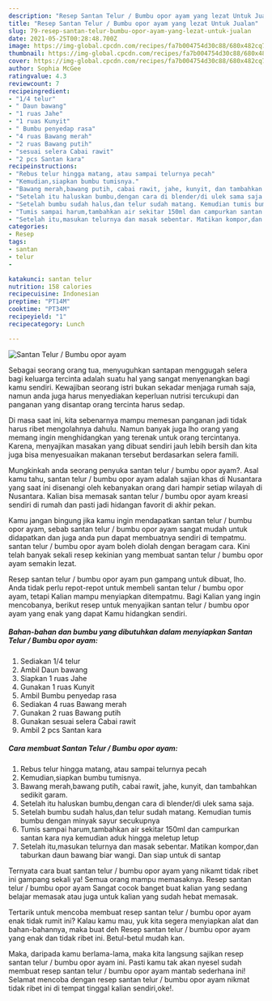 ```yaml
---
description: "Resep Santan Telur / Bumbu opor ayam yang lezat Untuk Jualan"
title: "Resep Santan Telur / Bumbu opor ayam yang lezat Untuk Jualan"
slug: 79-resep-santan-telur-bumbu-opor-ayam-yang-lezat-untuk-jualan
date: 2021-05-25T00:28:48.700Z
image: https://img-global.cpcdn.com/recipes/fa7b004754d30c88/680x482cq70/santan-telur-bumbu-opor-ayam-foto-resep-utama.jpg
thumbnail: https://img-global.cpcdn.com/recipes/fa7b004754d30c88/680x482cq70/santan-telur-bumbu-opor-ayam-foto-resep-utama.jpg
cover: https://img-global.cpcdn.com/recipes/fa7b004754d30c88/680x482cq70/santan-telur-bumbu-opor-ayam-foto-resep-utama.jpg
author: Sophia McGee
ratingvalue: 4.3
reviewcount: 7
recipeingredient:
- "1/4 telur"
- " Daun bawang"
- "1 ruas Jahe"
- "1 ruas Kunyit"
- " Bumbu penyedap rasa"
- "4 ruas Bawang merah"
- "2 ruas Bawang putih"
- "sesuai selera Cabai rawit"
- "2 pcs Santan kara"
recipeinstructions:
- "Rebus telur hingga matang, atau sampai telurnya pecah"
- "Kemudian,siapkan bumbu tumisnya."
- "Bawang merah,bawang putih, cabai rawit, jahe, kunyit, dan tambahkan sedikit garam."
- "Setelah itu haluskan bumbu,dengan cara di blender/di ulek sama saja."
- "Setelah bumbu sudah halus,dan telur sudah matang. Kemudian tumis bumbu dengan minyak sayur secukupnya"
- "Tumis sampai harum,tambahkan air sekitar 150ml dan campurkan santan kara nya kemudian aduk hingga meletup letup"
- "Setelah itu,masukan telurnya dan masak sebentar. Matikan kompor,dan taburkan daun bawang biar wangi. Dan siap untuk di santap"
categories:
- Resep
tags:
- santan
- telur
- 

katakunci: santan telur  
nutrition: 158 calories
recipecuisine: Indonesian
preptime: "PT14M"
cooktime: "PT34M"
recipeyield: "1"
recipecategory: Lunch

---
```



![Santan Telur / Bumbu opor ayam](https://img-global.cpcdn.com/recipes/fa7b004754d30c88/680x482cq70/santan-telur-bumbu-opor-ayam-foto-resep-utama.jpg)

Sebagai seorang orang tua, menyuguhkan santapan menggugah selera bagi keluarga tercinta adalah suatu hal yang sangat menyenangkan bagi kamu sendiri. Kewajiban seorang istri bukan sekadar menjaga rumah saja, namun anda juga harus menyediakan keperluan nutrisi tercukupi dan panganan yang disantap orang tercinta harus sedap.

Di masa  saat ini, kita sebenarnya mampu memesan panganan jadi tidak harus ribet mengolahnya dahulu. Namun banyak juga lho orang yang memang ingin menghidangkan yang terenak untuk orang tercintanya. Karena, menyajikan masakan yang dibuat sendiri jauh lebih bersih dan kita juga bisa menyesuaikan makanan tersebut berdasarkan selera famili. 



Mungkinkah anda seorang penyuka santan telur / bumbu opor ayam?. Asal kamu tahu, santan telur / bumbu opor ayam adalah sajian khas di Nusantara yang saat ini disenangi oleh kebanyakan orang dari hampir setiap wilayah di Nusantara. Kalian bisa memasak santan telur / bumbu opor ayam kreasi sendiri di rumah dan pasti jadi hidangan favorit di akhir pekan.

Kamu jangan bingung jika kamu ingin mendapatkan santan telur / bumbu opor ayam, sebab santan telur / bumbu opor ayam sangat mudah untuk didapatkan dan juga anda pun dapat membuatnya sendiri di tempatmu. santan telur / bumbu opor ayam boleh diolah dengan beragam cara. Kini telah banyak sekali resep kekinian yang membuat santan telur / bumbu opor ayam semakin lezat.

Resep santan telur / bumbu opor ayam pun gampang untuk dibuat, lho. Anda tidak perlu repot-repot untuk membeli santan telur / bumbu opor ayam, tetapi Kalian mampu menyiapkan ditempatmu. Bagi Kalian yang ingin mencobanya, berikut resep untuk menyajikan santan telur / bumbu opor ayam yang enak yang dapat Kamu hidangkan sendiri.

<!--inarticleads1-->

##### Bahan-bahan dan bumbu yang dibutuhkan dalam menyiapkan Santan Telur / Bumbu opor ayam:

1. Sediakan 1/4 telur
1. Ambil  Daun bawang
1. Siapkan 1 ruas Jahe
1. Gunakan 1 ruas Kunyit
1. Ambil  Bumbu penyedap rasa
1. Sediakan 4 ruas Bawang merah
1. Gunakan 2 ruas Bawang putih
1. Gunakan sesuai selera Cabai rawit
1. Ambil 2 pcs Santan kara




<!--inarticleads2-->

##### Cara membuat Santan Telur / Bumbu opor ayam:

1. Rebus telur hingga matang, atau sampai telurnya pecah
1. Kemudian,siapkan bumbu tumisnya.
1. Bawang merah,bawang putih, cabai rawit, jahe, kunyit, dan tambahkan sedikit garam.
1. Setelah itu haluskan bumbu,dengan cara di blender/di ulek sama saja.
1. Setelah bumbu sudah halus,dan telur sudah matang. Kemudian tumis bumbu dengan minyak sayur secukupnya
1. Tumis sampai harum,tambahkan air sekitar 150ml dan campurkan santan kara nya kemudian aduk hingga meletup letup
1. Setelah itu,masukan telurnya dan masak sebentar. Matikan kompor,dan taburkan daun bawang biar wangi. Dan siap untuk di santap




Ternyata cara buat santan telur / bumbu opor ayam yang nikamt tidak ribet ini gampang sekali ya! Semua orang mampu memasaknya. Resep santan telur / bumbu opor ayam Sangat cocok banget buat kalian yang sedang belajar memasak atau juga untuk kalian yang sudah hebat memasak.

Tertarik untuk mencoba membuat resep santan telur / bumbu opor ayam enak tidak rumit ini? Kalau kamu mau, yuk kita segera menyiapkan alat dan bahan-bahannya, maka buat deh Resep santan telur / bumbu opor ayam yang enak dan tidak ribet ini. Betul-betul mudah kan. 

Maka, daripada kamu berlama-lama, maka kita langsung sajikan resep santan telur / bumbu opor ayam ini. Pasti kamu tak akan nyesel sudah membuat resep santan telur / bumbu opor ayam mantab sederhana ini! Selamat mencoba dengan resep santan telur / bumbu opor ayam nikmat tidak ribet ini di tempat tinggal kalian sendiri,oke!.

